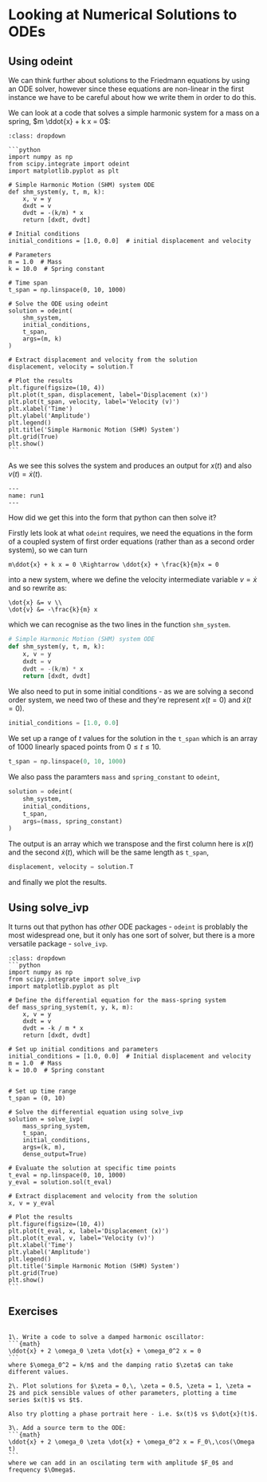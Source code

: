 # Looking at Numerical Solutions to ODEs

## Using odeint

We can think further about solutions to the Friedmann equations by using an ODE solver, however since these equations are non-linear in the first instance we have to be careful about how we write them in order to do this.

We can look at a code that solves a simple harmonic system for a mass on a spring, $m \ddot{x} + k x = 0$:

````{admonition} ODE code using odeint
:class: dropdown

```python
import numpy as np
from scipy.integrate import odeint
import matplotlib.pyplot as plt

# Simple Harmonic Motion (SHM) system ODE
def shm_system(y, t, m, k):
    x, v = y
    dxdt = v
    dvdt = -(k/m) * x
    return [dxdt, dvdt]

# Initial conditions
initial_conditions = [1.0, 0.0]  # initial displacement and velocity

# Parameters
m = 1.0  # Mass
k = 10.0  # Spring constant

# Time span
t_span = np.linspace(0, 10, 1000)

# Solve the ODE using odeint
solution = odeint(
    shm_system,
    initial_conditions,
    t_span,
    args=(m, k)
)

# Extract displacement and velocity from the solution
displacement, velocity = solution.T

# Plot the results
plt.figure(figsize=(10, 4))
plt.plot(t_span, displacement, label='Displacement (x)')
plt.plot(t_span, velocity, label='Velocity (v)')
plt.xlabel('Time')
plt.ylabel('Amplitude')
plt.legend()
plt.title('Simple Harmonic Motion (SHM) System')
plt.grid(True)
plt.show()
```
````

As we see this solves the system and produces an output for $x(t)$ and also $v(t) = \dot{x}(t)$.

```{figure} ./figures/run1.png
---
name: run1
---
```

How did we get this into the form that python can then solve it?

Firstly lets look at what `odeint` requires, we need the equations in the form of a coupled system of first order equations (rather than as a second order system), so we can turn
```{math}
m\ddot{x} + k x = 0 \Rightarrow \ddot{x} + \frac{k}{m}x = 0
```

into a new system, where we define the velocity intermediate variable $v = \dot{x}$ and so rewrite as:
```{math}
\dot{x} &= v \\
\dot{v} &= -\frac{k}{m} x
```

which we can recognise as the two lines in the function `shm_system`.
```python 
# Simple Harmonic Motion (SHM) system ODE
def shm_system(y, t, m, k):
    x, v = y
    dxdt = v
    dvdt = -(k/m) * x
    return [dxdt, dvdt]
```

We also need to put in some initial conditions - as we are solving a second order system, we need two of these and they're represent $x(t=0)$ and $\dot{x}(t=0)$.  
```python
initial_conditions = [1.0, 0.0] 
```

We set up a range of $t$ values for the solution in the `t_span` which is an array of 1000 linearly spaced points from $0 \leq t \leq 10$.
```python
t_span = np.linspace(0, 10, 1000)
```

We also pass the paramters `mass` and `spring_constant` to `odeint`, 
```python
solution = odeint(
    shm_system,
    initial_conditions,
    t_span,
    args=(mass, spring_constant)
)
```

The output is an array which we transpose and the first column here is $x(t)$ and the second $\dot{x}(t)$, which will be the same length as `t_span`, 

```python
displacement, velocity = solution.T
```

and finally we plot the results.

## Using solve_ivp

It turns out that python has *other* ODE packages - `odeint` is problably the most widespread one, but it only has one sort of solver, but there is a more versatile package - `solve_ivp`.

````{admonition} ODE code in solve_ivp
:class: dropdown
```python
import numpy as np
from scipy.integrate import solve_ivp
import matplotlib.pyplot as plt

# Define the differential equation for the mass-spring system
def mass_spring_system(t, y, k, m):
    x, v = y
    dxdt = v
    dvdt = -k / m * x
    return [dxdt, dvdt]

# Set up initial conditions and parameters
initial_conditions = [1.0, 0.0]  # Initial displacement and velocity
m = 1.0  # Mass
k = 10.0  # Spring constant


# Set up time range
t_span = (0, 10)

# Solve the differential equation using solve_ivp
solution = solve_ivp(
    mass_spring_system, 
    t_span, 
    initial_conditions, 
    args=(k, m), 
    dense_output=True)

# Evaluate the solution at specific time points
t_eval = np.linspace(0, 10, 1000)
y_eval = solution.sol(t_eval)

# Extract displacement and velocity from the solution
x, v = y_eval

# Plot the results
plt.figure(figsize=(10, 4))
plt.plot(t_eval, x, label='Displacement (x)')
plt.plot(t_eval, v, label='Velocity (v)')
plt.xlabel('Time')
plt.ylabel('Amplitude')
plt.legend()
plt.title('Simple Harmonic Motion (SHM) System')
plt.grid(True)
plt.show()
```
````
## Exercises 

````{admonition} Exercises with ODE solvers

1\. Write a code to solve a damped harmonic oscillator:
```{math}
\ddot{x} + 2 \omega_0 \zeta \dot{x} + \omega_0^2 x = 0
```
where $\omega_0^2 = k/m$ and the damping ratio $\zeta$ can take different values.  

2\. Plot solutions for $\zeta = 0,\, \zeta = 0.5, \zeta = 1, \zeta = 2$ and pick sensible values of other parameters, plotting a time series $x(t)$ vs $t$.

Also try plotting a phase portrait here - i.e. $x(t)$ vs $\dot{x}(t)$.

3\. Add a source term to the ODE:
```{math}
\ddot{x} + 2 \omega_0 \zeta \dot{x} + \omega_0^2 x = F_0\,\cos(\Omega t)
```
where we can add in an oscilating term with amplitude $F_0$ and frequency $\Omega$.


````

